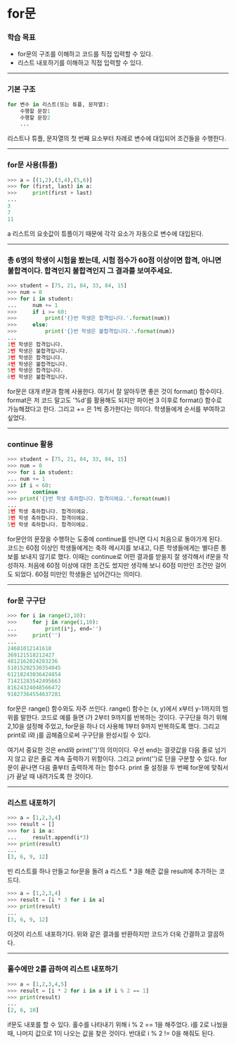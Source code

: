# for문



### 학습 목표

- for문의 구조를 이해하고 코드를 직접 입력할 수 있다.
- 리스트 내포하기를 이해하고 직접 입력할 수 있다.



---



### 기본 구조

```python
for 변수 in 리스트(또는 튜플, 문자열):
    수행할 문장1
    수행할 문장2
    ...
```

 리스트나 튜플, 문자열의 첫 번째 요소부터 차례로 변수에 대입되어 조건들을 수행한다.



---



### for문 사용(튜플)

```python
>>> a = [(1,2),(3,4),(5,6)]
>>> for (first, last) in a:
>>>     print(first + last)
...
3
7
11
```

 a 리스트의 요솟값이 튜플이기 때문에 각각 요소가 자동으로 변수에 대입된다.



---



### 총 6명의 학생이 시험을 봤는데, 시험 점수가 60점 이상이면 합격, 아니면 불합격이다. 합격인지 불합격인지 그 결과를 보여주세요.

```python
>>> student = [75, 21, 84, 33, 84, 15]
>>> num = 0
>>> for i in student:
...     num += 1
>>>     if i >= 60:
>>>         print('{}번 학생은 합격입니다.'.format(num))
>>>     else:
>>>         print('{}번 학생은 불합격입니다.'.format(num))
...
1번 학생은 합격입니다.
2번 학생은 불합격입니다.
3번 학생은 합격입니다.
4번 학생은 불합격입니다.
5번 학생은 합격입니다.
6번 학생은 불합격입니다.
```

 for문은 대개 if문과 함께 사용한다. 여기서 잘 알아두면 좋은 것이 format() 함수이다. format은 저 코드 말고도 '%d'를 활용해도 되지만 파이썬 3 이후로 format() 함수로 가능해졌다고 한다. 그리고 += 은 1씩 증가한다는 의미다. 학생들에게 순서를 부여하고 싶었다.



---



### continue 활용

```python
>>> student = [75, 21, 84, 33, 84, 15]
>>> num = 0
>>> for i in student:
... num += 1
>>> if i < 60:
>>>     continue
>>> print('{}번 학생 축하합니다. 합격이에요.'.format(num))
...
1번 학생 축하합니다. 합격이에요.
3번 학생 축하합니다. 합격이에요.
5번 학생 축하합니다. 합격이에요.
```

 for문안의 문장을 수행하는 도중에 continue를 만나면 다시 처음으로 돌아가게 된다. 코드는 60점 이상인 학생들에게는 축하 메시지를 보내고, 다른 학생들에게는 별다른 통보를 보내지 않기로 했다. 이때는 continue로 어떤 결과를 받을지 잘 생각해서 if문을 작성하자. 처음에 60점 이상에 대한 조건도 썼지만 생각해 보니 60점 미만인 조건만 걸어도 되었다. 60점 미만인 학생들은 넘어간다는 의미다.



---



### for문 구구단

```python
>>> for i in range(2,10):
>>>     for j in range(1,10):
...         print(i*j, end='')
>>>     print('')
...
24681012141618
369121518212427
4812162024283236
51015202530354045
61218243036424854
71421283542495663
81624324048566472
91827364554637281
```

 for문은 range() 함수와도 자주 쓰인다. range() 함수는 (x, y)에서 x부터 y-1까지의 범위를 말한다. 코드로 예를 들면 i가 2부터 9까지를 반복하는 것이다. 구구단을 하기 위해 2,10을 설정해 주었고, for문을 하나 더 사용해 1부터 9까지 반복하도록 했다. 그리고 print로 i와 j를 곱해줌으로써 구구단을 완성시킬 수 있다.

 여기서 중요한 것은 end와 print('')'의 의미이다. 우선 end는 결괏값을 다음 줄로 넘기지 않고 같은 줄로 계속 출력하기 위함이다. 그리고 print('')로 단을 구분할 수 있다. for문이 끝나면 다음 줄부터 출력하게 하는 함수다. print 줄 설정을 두 번째 for문에 맞춰서 j가 끝날 때 내려가도록 한 것이다.



---



### 리스트 내포하기

```python
>>> a = [1,2,3,4]
>>> result = []
>>> for i in a:
...     result.append(i*3)
>>> print(result)
...
[3, 6, 9, 12]
```

 빈 리스트를 하나 만들고 for문을 돌려 a 리스트 * 3을 해준 값을 result에 추가하는 코드다.



```python
>>> a = [1,2,3,4]
>>> result = [i * 3 for i in a]
>>> print(result)
...
[3, 6, 9, 12]
```

 이것이 리스트 내포하기다. 위와 같은 결과를 반환하지만 코드가 더욱 간결하고 깔끔하다.



---



### 홀수에만 2를 곱하여 리스트 내포하기

```python
>>> a = [1,2,3,4,5]
>>> result = [i * 2 for i in a if i % 2 == 1]
>>> print(result)
...
[2, 6, 10]
```

 if문도 내포를 할 수 있다. 홀수를 나타내기 위해 i % 2 == 1을 해주었다. i를 2로 나눴을 때, 나머지 값으로 1이 나오는 값을 찾은 것이다. 반대로 i % 2 != 0을 해줘도 된다.